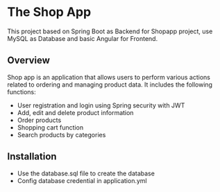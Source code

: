 # The Shop App

This project based on Spring Boot as Backend for Shopapp project, use MySQL as Database and basic Angular for Frontend.

## Overview

Shop app is an application that allows users to perform various actions related to ordering and managing product data. It includes the following functions:
- User registration and login using Spring security with JWT
- Add, edit and delete product information
- Order products
- Shopping cart function
- Search products by categories

## Installation
- Use the database.sql file to create the database
- Config database credential in application.yml
